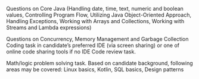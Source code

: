 Questions on Core Java
(Handling date, time, text, numeric and boolean values, Controlling Program Flow, Utilizing Java Object-Oriented
Approach, Handling Exceptions, Working with Arrays and Collections, Working with Streams and Lambda expressions)

Questions on Concurrency, Memory Management and Garbage Collection
Coding task in candidate’s preferred IDE (via screen sharing) or one of online code sharing tools if no IDE
Code review task.

Math/logic problem solving task.
Based on candidate background, following areas may be covered: Linux basics, Kotlin, SQL basics, Design patterns
